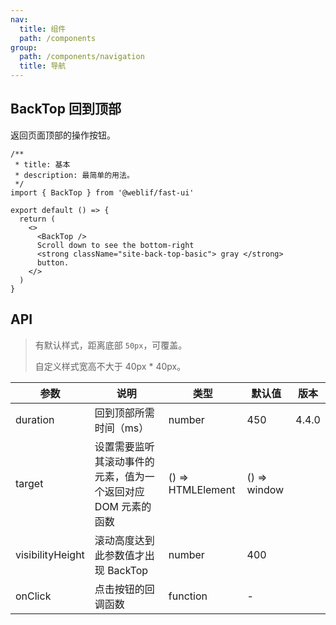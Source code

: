 ```yaml
---
nav:
  title: 组件
  path: /components
group:
  path: /components/navigation
  title: 导航
---
```


## BackTop 回到顶部

返回页面顶部的操作按钮。

```tsx
/**
 * title: 基本
 * description: 最简单的用法。
 */
import { BackTop } from '@weblif/fast-ui'

export default () => {
  return (
    <>
      <BackTop />
      Scroll down to see the bottom-right
      <strong className="site-back-top-basic"> gray </strong>
      button.
    </>
  )
}
```

## API

> 有默认样式，距离底部 `50px`，可覆盖。
>
> 自定义样式宽高不大于 40px \* 40px。

| 参数             | 说明                                                          | 类型              | 默认值       | 版本  |
| ---------------- | ------------------------------------------------------------- | ----------------- | ------------ | ----- |
| duration         | 回到顶部所需时间（ms）                                        | number            | 450          | 4.4.0 |
| target           | 设置需要监听其滚动事件的元素，值为一个返回对应 DOM 元素的函数 | () => HTMLElement | () => window |       |
| visibilityHeight | 滚动高度达到此参数值才出现 BackTop                            | number            | 400          |       |
| onClick          | 点击按钮的回调函数                                            | function          | -            |       |
